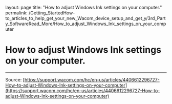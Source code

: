 layout: page
title: "How to adjust Windows Ink settings on your computer."
permalink: /Getting_StartedHow-to_articles_to_help_get_your_new_Wacom_device_setup_and_get_y/3rd_Party_SoftwareRead_More/How_to_adjust_Windows_Ink_settings_on_your_computer

# How to adjust Windows Ink settings on your computer.



---
Source: [https://support.wacom.com/hc/en-us/articles/4406612296727-How-to-adjust-Windows-Ink-settings-on-your-computer](https://support.wacom.com/hc/en-us/articles/4406612296727-How-to-adjust-Windows-Ink-settings-on-your-computer)
